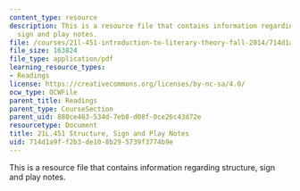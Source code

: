 ```yaml
---
content_type: resource
description: This is a resource file that contains information regarding structure,
  sign and play notes.
file: /courses/21l-451-introduction-to-literary-theory-fall-2014/714d1a9ff2b3de108b295739f3774b9e_MIT21L_451F14_Notes_6.pdf
file_size: 163824
file_type: application/pdf
learning_resource_types:
- Readings
license: https://creativecommons.org/licenses/by-nc-sa/4.0/
ocw_type: OCWFile
parent_title: Readings
parent_type: CourseSection
parent_uid: 880ce463-534d-7eb8-d08f-0ce26c43d72e
resourcetype: Document
title: 21L.451 Structure, Sign and Play Notes
uid: 714d1a9f-f2b3-de10-8b29-5739f3774b9e
---
```

This is a resource file that contains information regarding structure, sign and play notes.